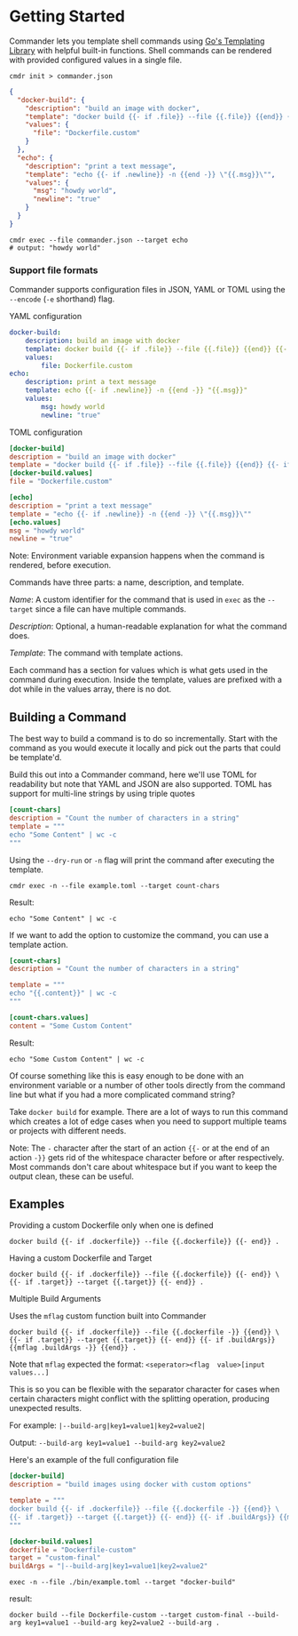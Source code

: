 # Getting Started

Commander lets you template shell commands using [Go's Templating Library](https://pkg.go.dev/text/template) with helpful built-in functions.
Shell commands can be rendered with provided configured values in a single file.

```
cmdr init > commander.json
```
```json
{
  "docker-build": {
    "description": "build an image with docker",
    "template": "docker build {{- if .file}} --file {{.file}} {{end}} {{- if .context}} {{.context}} {{else}} . {{- end}}",
    "values": {
      "file": "Dockerfile.custom"
    }
  },
  "echo": {
    "description": "print a text message",
    "template": "echo {{- if .newline}} -n {{end -}} \"{{.msg}}\"",
    "values": {
      "msg": "howdy world",
      "newline": "true"
    }
  }
}
```

```shell
cmdr exec --file commander.json --target echo
# output: "howdy world"
```

### Support file formats

Commander supports configuration files in JSON, YAML or TOML using the `--encode` (`-e` shorthand) flag.

YAML configuration
```yaml
docker-build:
    description: build an image with docker
    template: docker build {{- if .file}} --file {{.file}} {{end}} {{- if .context}} {{.context}} {{else}} . {{- end}}
    values:
        file: Dockerfile.custom
echo:
    description: print a text message
    template: echo {{- if .newline}} -n {{end -}} "{{.msg}}"
    values:
        msg: howdy world
        newline: "true"
```

TOML configuration
```toml
[docker-build]
description = "build an image with docker"
template = "docker build {{- if .file}} --file {{.file}} {{end}} {{- if .context}} {{.context}} {{else}} . {{- end}}"
[docker-build.values]
file = "Dockerfile.custom"

[echo]
description = "print a text message"
template = "echo {{- if .newline}} -n {{end -}} \"{{.msg}}\""
[echo.values]
msg = "howdy world"
newline = "true"
```

Note: Environment variable expansion happens when the command is rendered, before execution.

Commands have three parts: a name, description, and template.

_Name_: A custom identifier for the command that is used in `exec` as the `--target` since a file can have multiple 
commands.

_Description_: Optional, a human-readable explanation for what the command does.

_Template_: The command with template actions.

Each command has a section for values which is what gets used in the command during execution.
Inside the template, values are prefixed with a dot while in the values array, there is no dot.

## Building a Command

The best way to build a command is to do so incrementally.
Start with the command as you would execute it locally and pick out the parts that could be template'd.

Build this out into a Commander command, here we'll use TOML for readability 
but note that YAML and JSON are also supported.
TOML has support for multi-line strings by using triple quotes

```toml
[count-chars]
description = "Count the number of characters in a string"
template = """
echo "Some Content" | wc -c
"""
```
Using the `--dry-run` or `-n` flag will print the command after executing the template.

```shell
cmdr exec -n --file example.toml --target count-chars
```

Result:

```shell
echo "Some Content" | wc -c
```

If we want to add the option to customize the command, you can use a template action.

```toml
[count-chars]
description = "Count the number of characters in a string"

template = """
echo "{{.content}}" | wc -c
"""

[count-chars.values]
content = "Some Custom Content"
```

Result:

```shell
echo "Some Custom Content" | wc -c
```

Of course something like this is easy enough to be done with an environment variable or a number of other tools 
directly from the command line but what if you had a more complicated command string?

Take `docker build` for example.
There are a lot of ways to run this command which creates a lot of edge cases when you need to support multiple teams 
or projects with different needs.

Note: The `-` character after the start of an action `{{-` or at the end of an action `-}}` gets rid of the whitespace
character before or after respectively.
Most commands don't care about whitespace but if you want to keep the output clean, these can be useful.

## Examples

Providing a custom Dockerfile only when one is defined

```
docker build {{- if .dockerfile}} --file {{.dockerfile}} {{- end}} .
```

Having a custom Dockerfile and Target

```
docker build {{- if .dockerfile}} --file {{.dockerfile}} {{- end}} \
{{- if .target}} --target {{.target}} {{- end}} .
```

Multiple Build Arguments

Uses the `mflag` custom function built into Commander

```
docker build {{- if .dockerfile}} --file {{.dockerfile -}} {{end}} \
{{- if .target}} --target {{.target}} {{- end}} {{- if .buildArgs}} {{mflag .buildArgs -}} {{end}} .
```

Note that `mflag` expected the format: `<seperator><flag  value>[input values...]`

This is so you can be flexible with the separator character for cases when certain characters might conflict with the
splitting operation, producing unexpected results.

For example: `|--build-arg|key1=value1|key2=value2|`

Output: `--build-arg key1=value1 --build-arg key2=value2`

Here's an example of the full configuration file

```toml
[docker-build]
description = "build images using docker with custom options"

template = """
docker build {{- if .dockerfile}} --file {{.dockerfile -}} {{end}} \
{{- if .target}} --target {{.target}} {{- end}} {{- if .buildArgs}} {{mflag .buildArgs -}} {{end}} .
"""

[docker-build.values]
dockerfile = "Dockerfile-custom"
target = "custom-final"
buildArgs = "|--build-arg|key1=value1|key2=value2"
```

```shell
exec -n --file ./bin/example.toml --target "docker-build"
```

result:

```shell
docker build --file Dockerfile-custom --target custom-final --build-arg key1=value1 --build-arg key2=value2 --build-arg .
```
